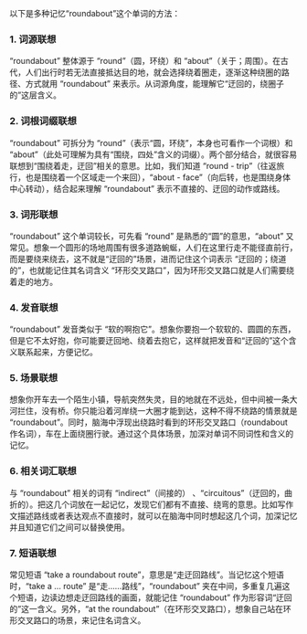 以下是多种记忆“roundabout”这个单词的方法：

### 1. 词源联想
 “roundabout” 整体源于 “round”（圆，环绕）和 “about”（关于；周围）。在古代，人们出行时若无法直接抵达目的地，就会选择绕着圈走，逐渐这种绕圈的路径、方式就用 “roundabout” 来表示。从词源角度，能理解它“迂回的，绕圈子的”这层含义。

### 2. 词根词缀联想
 “roundabout” 可拆分为 “round”（表示“圆，环绕”，本身也可看作一个词根）和 “about”（此处可理解为具有“围绕，四处”含义的词缀）。两个部分结合，就很容易联想到“围绕着走，迂回”相关的意思。比如，我们知道 “round - trip”（往返旅行，也是围绕着一个区域走一个来回），“about - face”（向后转，也是围绕身体中心转动），结合起来理解 “roundabout” 表示不直接的、迂回的动作或路线。

### 3. 词形联想
 “roundabout” 这个单词较长，可先看 “round” 是熟悉的“圆”的意思，“about” 又常见。想象一个圆形的场地周围有很多道路蜿蜒，人们在这里行走不能径直前行，而是要绕来绕去，这不就是“迂回的”场景，进而记住这个词表示 “迂回的；绕道的”，也就能记住其名词含义 “环形交叉路口”，因为环形交叉路口就是人们需要绕着走的地方。

### 4. 发音联想
 “roundabout” 发音类似于 “软的啊抱它”。想象你要抱一个软软的、圆圆的东西，但是它不太好抱，你可能要迂回地、绕着去抱它，这样就把发音和“迂回的”这个含义联系起来，方便记忆。

### 5. 场景联想
想象你开车去一个陌生小镇，导航突然失灵，目的地就在不远处，但中间被一条大河拦住，没有桥。你只能沿着河岸绕一大圈才能到达，这种不得不绕路的情景就是 “roundabout”。同时，脑海中浮现出绕路时看到的环形交叉路口（roundabout 作名词），车在上面绕圈行驶。通过这个具体场景，加深对单词不同词性和含义的记忆。

### 6. 相关词汇联想
与 “roundabout” 相关的词有 “indirect”（间接的） 、“circuitous”（迂回的，曲折的）。把这几个词放在一起记忆，发现它们都有不直接、绕弯的意思。比如写作文描述路线或者表达观点不直接时，就可以在脑海中同时想起这几个词，加深记忆并且知道它们之间可以替换使用。

### 7. 短语联想
常见短语 “take a roundabout route”，意思是“走迂回路线”。当记忆这个短语时，“take a … route” 是“走……路线”，“roundabout” 夹在中间，多重复几遍这个短语，边读边想走迂回路线的画面，就能记住 “roundabout” 作为形容词“迂回的”这一含义。另外，“at the roundabout”（在环形交叉路口），想象自己站在环形交叉路口的场景，来记住名词含义。 